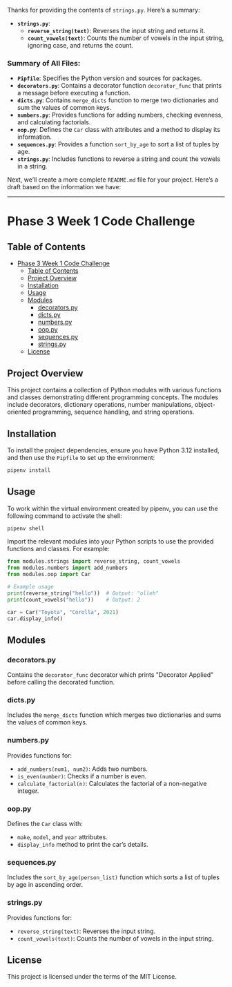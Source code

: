 Thanks for providing the contents of `strings.py`. Here’s a summary:

- **`strings.py`**:
  - **`reverse_string(text)`**: Reverses the input string and returns it.
  - **`count_vowels(text)`**: Counts the number of vowels in the input string, ignoring case, and returns the count.

### Summary of All Files:

- **`Pipfile`**: Specifies the Python version and sources for packages.
- **`decorators.py`**: Contains a decorator function `decorator_func` that prints a message before executing a function.
- **`dicts.py`**: Contains `merge_dicts` function to merge two dictionaries and sum the values of common keys.
- **`numbers.py`**: Provides functions for adding numbers, checking evenness, and calculating factorials.
- **`oop.py`**: Defines the `Car` class with attributes and a method to display its information.
- **`sequences.py`**: Provides a function `sort_by_age` to sort a list of tuples by age.
- **`strings.py`**: Includes functions to reverse a string and count the vowels in a string.

Next, we’ll create a more complete `README.md` file for your project. Here’s a draft based on the information we have:

---

# Phase 3 Week 1 Code Challenge

## Table of Contents

- [Phase 3 Week 1 Code Challenge](#phase-3-week-1-code-challenge)
  - [Table of Contents](#table-of-contents)
  - [Project Overview](#project-overview)
  - [Installation](#installation)
  - [Usage](#usage)
  - [Modules](#modules)
    - [decorators.py](#decoratorspy)
    - [dicts.py](#dictspy)
    - [numbers.py](#numberspy)
    - [oop.py](#ooppy)
    - [sequences.py](#sequencespy)
    - [strings.py](#stringspy)
  - [License](#license)

## Project Overview

This project contains a collection of Python modules with various functions and classes demonstrating different programming concepts. The modules include decorators, dictionary operations, number manipulations, object-oriented programming, sequence handling, and string operations.

## Installation

To install the project dependencies, ensure you have Python 3.12 installed, and then use the `Pipfile` to set up the environment:

```bash
pipenv install
```

## Usage

To work within the virtual environment created by pipenv, you can use the following command to activate the shell:
```bash
pipenv shell
```

Import the relevant modules into your Python scripts to use the provided functions and classes. For example:

```python
from modules.strings import reverse_string, count_vowels
from modules.numbers import add_numbers
from modules.oop import Car

# Example usage
print(reverse_string("hello"))  # Output: "olleh"
print(count_vowels("hello"))    # Output: 2

car = Car("Toyota", "Corolla", 2021)
car.display_info()
```

## Modules

### decorators.py

Contains the `decorator_func` decorator which prints "Decorator Applied" before calling the decorated function.

### dicts.py

Includes the `merge_dicts` function which merges two dictionaries and sums the values of common keys.

### numbers.py

Provides functions for:
- `add_numbers(num1, num2)`: Adds two numbers.
- `is_even(number)`: Checks if a number is even.
- `calculate_factorial(n)`: Calculates the factorial of a non-negative integer.

### oop.py

Defines the `Car` class with:
- `make`, `model`, and `year` attributes.
- `display_info` method to print the car’s details.

### sequences.py

Includes the `sort_by_age(person_list)` function which sorts a list of tuples by age in ascending order.

### strings.py

Provides functions for:
- `reverse_string(text)`: Reverses the input string.
- `count_vowels(text)`: Counts the number of vowels in the input string.

## License

This project is licensed under the terms of the MIT License.
